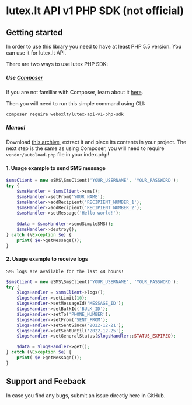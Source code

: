 # lutex.lt API v1 PHP SDK (not official)

## Getting started

In order to use this library you need to have at least PHP 5.5 version. You can use it for lutex.lt API.

There are two ways to use lutex PHP SDK:

##### Use [Composer](https://getcomposer.org/)

If you are not familiar with Composer, learn about it [here](https://getcomposer.org/doc/01-basic-usage.md).

Then you will need to run this simple command using CLI:

```
composer require weboxlt/lutex-api-v1-php-sdk
```

##### Manual

Download [this archive](https://github.com/WeBoxlt/lutex-api-v1-php-sdk/archive/master.zip), extract it and place its contents in your project. The next step is the same as using Composer, you will need to require `vendor/autoload.php` file in your index.php!

#### 1. Usage example to send SMS message

```php
$smsClient = new eSMS\SmsClient('YOUR_USERNAME', 'YOUR_PASSWORD');
try {
    $smsHandler = $smsClient->sms();
    $smsHandler->setFrom('YOUR NAME');
    $smsHandler->addRecipient('RECIPIENT_NUMBER_1');
    $smsHandler->addRecipient('RECIPIENT_NUMBER_2');
    $smsHandler->setMessage('Hello world!');
	
    $data = $smsHandler->sendSimpleSMS();
    $smsHandler->destroy();
} catch (\Exception $e) {
    print( $e->getMessage());
}
```

#### 2. Usage example to receive logs
``SMS logs are available for the last 48 hours!``
```php
$smsClient = new eSMS\SmsClient('YOUR_USERNAME', 'YOUR_PASSWORD');
try {
    $logsHandler = $smsClient->logs();
    $logsHandler->setLimit(10);
    $logsHandler->setMessageId('MESSAGE_ID');
    $logsHandler->setBulkId('BULK_ID');
    $logsHandler->setTo('PHONE_NUMBER');
    $logsHandler->setFrom('SENT_FROM');
    $logsHandler->setSentSince('2022-12-21');
    $logsHandler->setSentUntil('2022-12-25');
    $logsHandler->setGeneralStatus($logsHandler::STATUS_EXPIRED);

    $data = $logsHandler->get();
} catch (\Exception $e) {
    print( $e->getMessage());
}
```

## Support and Feeback

In case you find any bugs, submit an issue directly here in GitHub.
